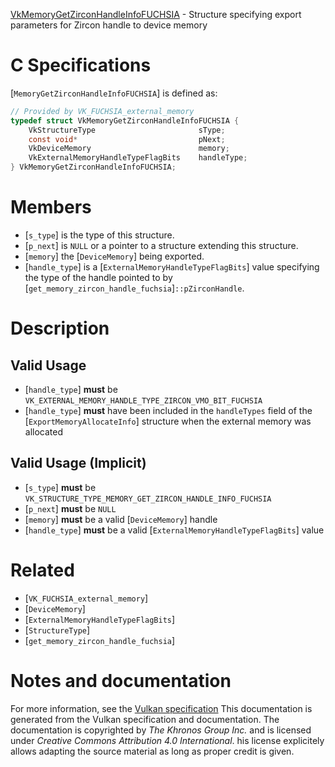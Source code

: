 [VkMemoryGetZirconHandleInfoFUCHSIA](https://www.khronos.org/registry/vulkan/specs/1.3-extensions/man/html/VkMemoryGetZirconHandleInfoFUCHSIA.html) - Structure specifying export parameters for Zircon handle to device memory

# C Specifications
[`MemoryGetZirconHandleInfoFUCHSIA`] is defined as:
```c
// Provided by VK_FUCHSIA_external_memory
typedef struct VkMemoryGetZirconHandleInfoFUCHSIA {
    VkStructureType                       sType;
    const void*                           pNext;
    VkDeviceMemory                        memory;
    VkExternalMemoryHandleTypeFlagBits    handleType;
} VkMemoryGetZirconHandleInfoFUCHSIA;
```

# Members
- [`s_type`] is the type of this structure.
- [`p_next`] is `NULL` or a pointer to a structure extending this structure.
- [`memory`] the [`DeviceMemory`] being exported.
- [`handle_type`] is a [`ExternalMemoryHandleTypeFlagBits`] value specifying the type of the handle pointed to by [`get_memory_zircon_handle_fuchsia`]`::pZirconHandle`.

# Description
## Valid Usage
-  [`handle_type`] **must**  be `VK_EXTERNAL_MEMORY_HANDLE_TYPE_ZIRCON_VMO_BIT_FUCHSIA`
-  [`handle_type`] **must**  have been included in the `handleTypes` field of the [`ExportMemoryAllocateInfo`] structure when the external memory was allocated

## Valid Usage (Implicit)
-  [`s_type`] **must**  be `VK_STRUCTURE_TYPE_MEMORY_GET_ZIRCON_HANDLE_INFO_FUCHSIA`
-  [`p_next`] **must**  be `NULL`
-  [`memory`] **must**  be a valid [`DeviceMemory`] handle
-  [`handle_type`] **must**  be a valid [`ExternalMemoryHandleTypeFlagBits`] value

# Related
- [`VK_FUCHSIA_external_memory`]
- [`DeviceMemory`]
- [`ExternalMemoryHandleTypeFlagBits`]
- [`StructureType`]
- [`get_memory_zircon_handle_fuchsia`]

# Notes and documentation
For more information, see the [Vulkan specification](https://www.khronos.org/registry/vulkan/specs/1.3-extensions/html/vkspec.html)
This documentation is generated from the Vulkan specification and documentation.
The documentation is copyrighted by *The Khronos Group Inc.* and is licensed under *Creative Commons Attribution 4.0 International*.
his license explicitely allows adapting the source material as long as proper credit is given.
        